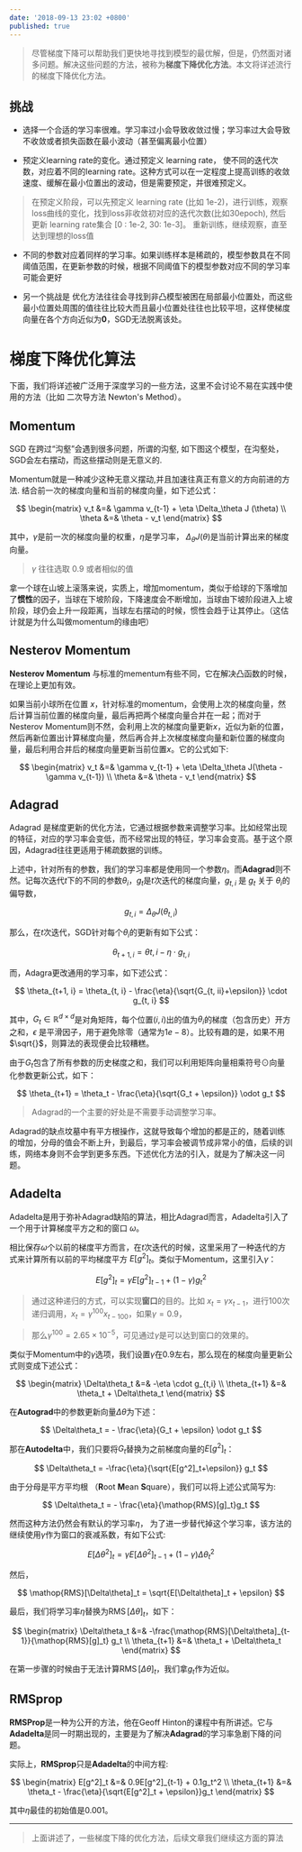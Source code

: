 ```yaml
---
date: '2018-09-13 23:02 +0800'
published: true
---
```

> 尽管梯度下降可以帮助我们更快地寻找到模型的最优解，但是，仍然面对诸多问题。解决这些问题的方法，被称为**梯度下降优化方法**。本文将详述流行的梯度下降优化方法。


## 挑战

- 选择一个合适的学习率很难。学习率过小会导致收敛过慢；学习率过大会导致不收敛或者损失函数在最小波动（甚至偏离最小位置）

- 预定义learning rate的变化。通过预定义 learning rate， 使不同的迭代次数，对应着不同的learning rate。这种方式可以在一定程度上提高训练的收敛速度、缓解在最小位置出的波动，但是需要预定，并很难预定义。

> 在预定义阶段，可以先预定义 learning rate (比如 1e-2)，进行训练，观察loss曲线的变化，找到loss非收敛初对应的迭代次数(比如30epoch), 然后更新 learning rate集合 [0 : 1e-2, 30: 1e-3]。 重新训练，继续观察，直至达到理想的loss值

- 不同的参数对应着同样的学习率。如果训练样本是稀疏的，模型参数具在不同阈值范围，在更新参数的时候，根据不同阈值下的模型参数对应不同的学习率可能会更好

- 另一个挑战是 优化方法往往会寻找到非凸模型被困在局部最小位置处，而这些最小位置处周围的值往往比较大而且最小位置处往往也比较平坦，这样使梯度向量在各个方向近似为**0**，SGD无法脱离该处。

# 梯度下降优化算法

下面，我们将详述被广泛用于深度学习的一些方法，这里不会讨论不易在实践中使用的方法（比如 二次导方法 Newton's Method）。

## Momentum
SGD 在跨过“沟壑”会遇到很多问题，所谓的沟壑, 如下图这个模型，在沟壑处，SGD会左右摆动，而这些摆动则是无意义的. 

Momentum就是一种减少这种无意义摆动,并且加速往真正有意义的方向前进的方法. 结合前一次的梯度向量和当前的梯度向量，如下述公式：

$$
\begin{matrix}
v_t &=& \gamma v_{t-1} + \eta \Delta_\theta J (\theta) \\
\theta &=& \theta - v_t
\end{matrix}
$$

其中，$\gamma$是前一次的梯度向量的权重，$\eta$是学习率， $\Delta_\theta J(\theta)$是当前计算出来的梯度向量。

> $\gamma$ 往往选取 0.9 或者相似的值

拿一个球在山坡上滚落来说，实质上，增加momentum，类似于给球的下落增加了**惯性**的因子，当球在下坡阶段，下降速度会不断增加，当球由下坡阶段进入上坡阶段，球仍会上升一段距离，当球左右摆动的时候，惯性会趋于让其停止。（这估计就是为什么叫做momentum的缘由吧）

## Nesterov Momentum
**Nesterov Momentum** 与标准的mementum有些不同，它在解决凸函数的时候，在理论上更加有效。

如果当前小球所在位置 $x$，针对标准的momentum，会使用上次的梯度向量，然后计算当前位置的梯度向量，最后再把两个梯度向量合并在一起；而对于Nesterov Momentum则不然，会利用上次的梯度向量更新$x$，近似为新的位置，然后再新位置出计算梯度向量，然后再合并上次梯度梯度向量和新位置的梯度向量，最后利用合并后的梯度向量更新当前位置$x$。它的公式如下:

$$
\begin{matrix}
v_t &=& \gamma v_{t-1} + \eta \Delta_\theta J(\theta - \gamma v_{t-1}) \\
\theta &=& \theta - v_t
\end{matrix}
$$

## Adagrad
Adagrad 是梯度更新的优化方法，它通过根据参数来调整学习率。比如经常出现的特征，对应的学习率会变低，而不经常出现的特征，学习率会变高。基于这个原因，Adagrad往往更适用于稀疏数据的训练。

上述中，针对所有的参数，我们的学习率都是使用同一个参数$\eta$。而**Adagrad**则不然。记每次迭代$t$下的不同的参数$\theta_i$，$g_t$是$t$次迭代的梯度向量，$g_{t,i}$ 是 $g_t$ 关于 $\theta_i$的偏导数，

$$
g_{t,i} = \Delta_\theta J(\theta_{t, i})
$$

那么，在$t$次迭代，SGD针对每个$\theta_i$的更新有如下公式：

$$
\theta_{t+1, i} = \theta{t, i} - \eta \cdot g_{t, i}
$$

而，Adagra更改通用的学习率，如下述公式：

$$
\theta_{t+1, i} = \theta_{t, i} - \frac{\eta}{\sqrt{G_{t, ii}+\epsilon}} \cdot g_{t, i}
$$

其中，$G_t\in \mathbb{R}^{d\times d}$是对角矩阵，每个位置$(i, i)$出的值为$\theta_i$的梯度（包含历史）开方之和，$\epsilon$ 是平滑因子，用于避免除零（通常为$1e-8$）。比较有趣的是，如果不用$\sqrt{}$，则算法的表现便会比较糟糕。

由于$G_t$包含了所有参数的历史梯度之和，我们可以利用矩阵向量相乘符号$\odot$向量化参数更新公式，如下：

$$
\theta_{t+1} = \theta_t - \frac{\eta}{\sqrt{G_t + \epsilon}} \odot g_t
$$

> Adagrad的一个主要的好处是不需要手动调整学习率。

Adagrad的缺点坟墓中有平方根操作，这就导致每个增加的都是正的，随着训练的增加，分母的值会不断上升，到最后，学习率会被调节成非常小的值，后续的训练，网络本身则不会学到更多东西。下述优化方法的引入，就是为了解决这一问题。

## Adadelta
Adadelta是用于弥补Adagrad缺陷的算法，相比Adagrad而言，Adadelta引入了一个用于计算梯度平方之和的窗口 $\omega$。

相比保存$\omega$个以前的梯度平方而言，在$t$次迭代的时候，这里采用了一种迭代的方式来计算所有以前的平均梯度平方 $E[g^2]_t$。类似于Momentum，这里引入$\gamma$：

$$
E[g^2]_t = \gamma E[g^2]_{t-1} + (1 - \gamma) g_t^2
$$

> 通过这种递归的方式，可以实现**窗口**的目的。比如 $x_t = \gamma x_{t-1}$，进行100次递归调用，$x_t = \gamma^{100} x_{t-100}$，如果$\gamma=0.9$，

> 那么$\gamma^{100} = 2.65\times 10^{-5}$，可见通过$\gamma$是可以达到窗口的效果的。

类似于Momentum中的$\gamma$选项，我们设置$\gamma$在0.9左右，那么现在的梯度向量更新公式则变成下述公式：

$$
\begin{matrix}
\Delta\theta_t &=& -\eta \cdot g_{t,i} \\
\theta_{t+1} &=& \theta_t + \Delta\theta_t
\end{matrix}
$$

在**Autograd**中的参数更新向量$\Delta\theta$为下述：

$$
\Delta\theta_t = - \frac{\eta}{G_t + \epsilon} \odot g_t
$$

那在**Autodelta**中，我们只要将$G_t$替换为之前梯度向量的$E[g^2]_t$：

$$
\Delta\theta_t = -\frac{\eta}{\sqrt{E[g^2]_t+\epsilon}} g_t
$$

由于分母是平方平均根 （**R**oot **M**ean **S**quare），我们可以将上述公式简写为:

$$
\Delta\theta_t = - \frac{\eta}{\mathop{RMS}[g]_t}g_t
$$

然而这种方法仍然会有默认的学习率$\eta$， 为了进一步替代掉这个学习率，该方法的继续使用$\gamma$作为窗口的衰减系数，有如下公式:

$$
E[\Delta\theta^2]_t = \gamma E[\Delta\theta^2]_{t-1} + (1 - \gamma) \Delta \theta_t^2
$$

然后，

$$
\mathop{RMS}[\Delta\theta]_t = \sqrt{E[\Delta\theta]_t + \epsilon}
$$

最后，我们将学习率$\eta$替换为$\mathop{RMS}[\Delta\theta]_t$，如下：

$$
\begin{matrix}
\Delta\theta_t &=& -\frac{\mathop{RMS}[\Delta\theta]_{t-1}}{\mathop{RMS}[g]_t} g_t \\
\theta_{t+1} &=& \theta_t + \Delta\theta_t
\end{matrix}
$$

在第一步骤的时候由于无法计算$\mathop{RMS}[\Delta\theta]_t$，我们拿$g_t$作为近似。

## RMSprop
**RMSProp**是一种为公开的方法，他在Geoff Hinton的课程中有所讲述。它与**Adadelta**是同一时期出现的，主要是为了解决**Adagrad**的学习率急剧下降的问题。

实际上，**RMSprop**只是**Adadelta**的中间方程:

$$
\begin{matrix}
E[g^2]_t &=& 0.9E[g^2]_{t-1} + 0.1g_t^2 \\
\theta_{t+1} &=& \theta_t - \frac{\eta}{\sqrt{E[g^2]_t + \epsilon}}g_t
\end{matrix}
$$

其中$\eta$最佳的初始值是0.001。


---

> 上面讲述了，一些梯度下降的优化方法，后续文章我们继续这方面的算法
